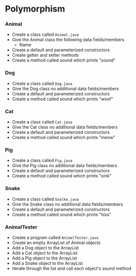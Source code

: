 # Polymorphism

### Animal
- Create a class called `Animal.java`
- Give the Animal class the following data fields/members
  - Name
- Create a default and parameterized constructors
- Create getter and setter methods
- Create a method called sound which prints "sound"

### Dog
- Create a class called `Dog.java`
- Give the Dog class no additional data fields/members
- Create a default and parameterized constructors
- Create a method called sound which prints "woof"

### Cat
- Create a class called `Cat.java`
- Give the Cat class no additional data fields/members
- Create a default and parameterized constructors
- Create a method called sound which prints "meow"

### Pig
- Create a class called `Pig.java`
- Give the Pig class no additional data fields/members
- Create a default and parameterized constructors
- Create a method called sound which prints "oink"

### Snake
- Create a class called `Snalke.java`
- Give the Snake class no additional data fields/members
- Create a default and parameterized constructors
- Create a method called sound which prints "hiss"

### AnimalTester
- Create a program called `AnimalTester.java`
- Create an empty ArrayList of Animal objects
- Add a Dog object to the ArrayList
- Add a Cat object to the ArrayList
- Add a Pig object to the ArrayList
- Add a Snake object to the ArrayList
- Iterate through the list and call each object's sound method
